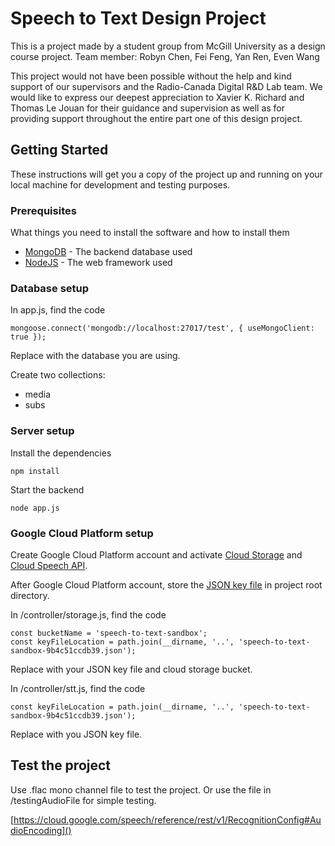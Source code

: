 # Speech to Text Design Project

This is a project made by a student group from McGill University as a design course project. Team member: Robyn Chen, Fei Feng, Yan Ren, Even Wang

This project would not have been possible without the help and kind support of our supervisors and the Radio-Canada Digital R&D Lab team. We would like to express our deepest appreciation to Xavier K. Richard and Thomas Le Jouan for their guidance and supervision as well as for providing support throughout the entire part one of this design project.

## Getting Started

These instructions will get you a copy of the project up and running on your local machine for development and testing purposes.

### Prerequisites

What things you need to install the software and how to install them

* [MongoDB](https://www.mongodb.com/) - The backend database used
* [NodeJS](https://nodejs.org/en/) - The web framework used

### Database setup

In app.js, find the code

```
mongoose.connect('mongodb://localhost:27017/test', { useMongoClient: true });
```

Replace with the database you are using.

Create two collections:
* media
* subs

### Server setup

Install the dependencies

```
npm install
```

Start the backend

```
node app.js
```

### Google Cloud Platform setup

Create Google Cloud Platform account and activate [Cloud Storage](https://cloud.google.com/storage/) and [Cloud Speech API](https://cloud.google.com/speech/).

After Google Cloud Platform account, store the [JSON key file](https://cloud.google.com/storage/docs/authentication) in project root directory.

In /controller/storage.js, find the code
```
const bucketName = 'speech-to-text-sandbox';
const keyFileLocation = path.join(__dirname, '..', 'speech-to-text-sandbox-9b4c51ccdb39.json');
```
Replace with your JSON key file and cloud storage bucket.

In /controller/stt.js, find the code
```
const keyFileLocation = path.join(__dirname, '..', 'speech-to-text-sandbox-9b4c51ccdb39.json');
```
Replace with you JSON key file.

## Test the project

Use .flac mono channel file to test the project. Or use the file in /testingAudioFile for simple testing.

[https://cloud.google.com/speech/reference/rest/v1/RecognitionConfig#AudioEncoding]()
